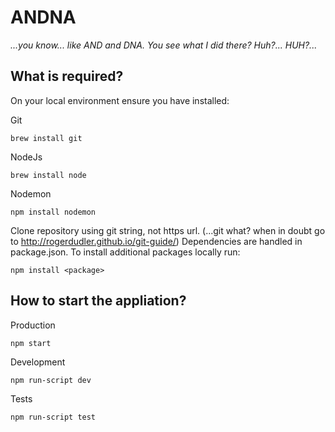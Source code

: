 <h1>ANDNA</h1>

<i>...you know... like AND and DNA. You see what I did there? Huh?... HUH?...</i>

<h2>What is required?</h2>

On your local environment ensure you have installed:

Git

	brew install git	

NodeJs

	brew install node

Nodemon

	npm install nodemon

Clone repository using git string, not https url. (...git what? when in doubt go to http://rogerdudler.github.io/git-guide/)
Dependencies are handled in package.json. To install additional packages locally run: 
		
	npm install <package>

<h2>How to start the appliation?</h2>
 
 Production
 
	npm start

Development
	
	npm run-script dev

Tests

	npm run-script test
